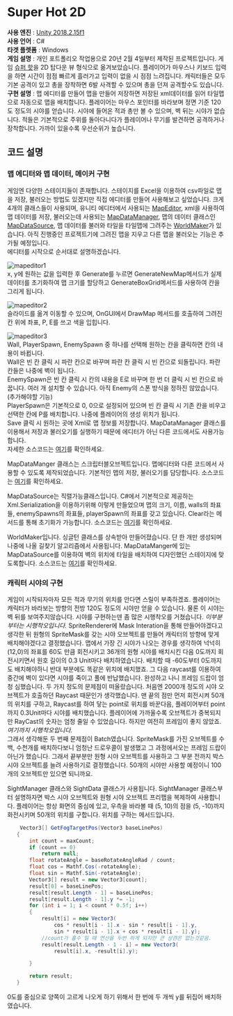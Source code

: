 # Super Hot 2D
**사용 엔진** : [Unity 2018.2.15f1](https://unity3d.com/kr/unity/whatsnew/unity-2018.2.15)   
**사용 언어** : C#   
**타겟 플렛폼** : Windows   
**게임 설명** : 개인 포트폴리오 작업용으로 20년 2월 4일부터 제작된 프로젝트입니다. 게임 [슈퍼 핫](https://store.steampowered.com/app/322500/SUPERHOT/)을 2D 탑다운 뷰 형식으로 옮겨보았습니다. 플레이어가 마우스나 키보드 입력을 하면 시간이 점점 빠르게 흘러가고 입력이 없을 시 점점 느려집니다. 캐릭터들은 모두 기본 공격이 있고 총을 장착하면 6발 사격할 수 있으며 총을 던져 공격할수도 있습니다.    
**구현 설명** : 맵 에디터를 만들어 맵을 만들어 저장하면 저장된 xml데이터를 읽어 타일맵으로 자동으로 맵을 배치합니다. 플레이어는 마우스 포인터를 바라보며 정면 기준 120도 정도의 시야를 얻습니다. 시야에 들어온 적과 총만 볼 수 있으며, 벽 뒤는 시야가 없습니다. 적들은 기본적으로 주위를 돌아다니다가 플레이어나 무기를 발견하면 공격하거나 장착합니다. 가까이 있을수록 우선순위가 높습니다.     

 ## 코드 설명
 ### 맵 에디터와 맵 데이터, 메이커 구현
 게임엔 다양한 스테이지들이 존재합니다. 스테이지를 Excel을 이용하여 csv파일로 맵을 저장, 불러오는 방법도 있겠지만 직접 에디터를 만들어 사용해보고 싶었습니다. 크게 4개의 클래스들이 사용되며, 유니티 에디터에서 사용되는 [MapEditor](Assets/Scripts/Editor/MapEditor.cs), xml을 사용하여 맵 데이터를 저장, 불러오는데 사용되는 [MapDataManager](Assets/Scripts/21.Map/MapDataManager.cs), 맵의 데이터 클래스인 [MapDataSource](Assets/Scripts/21.Map/MapDataSource.cs), 맵 데이터를 불러와 타일을 타일맵에 그려주는 [WorldMaker](Assets/Scripts/21.Map/WorldMaker.cs)가 있습니다. 아직 진행중인 프로젝트기에 그려진 맵을 지우고 다른 맵을 불러오는 기능은 추가될 예정입니다.   
 에디터를 시작으로 순서대로 설명하겠습니다.
 
 ![mapeditor1](https://user-images.githubusercontent.com/24664506/75951748-212d4b80-5ef0-11ea-8753-53d0351ef63a.JPG)   
x, y에 원하는 값을 입력한 후 Generate를 누르면 GenerateNewMap메서드가 실제 데이터를 초기화하여 맵 크기를 할당하고 GenerateBoxGrid메서드를 사용하여 칸을 그리게 됩니다.    

![mapeditor2](https://user-images.githubusercontent.com/24664506/75951750-24283c00-5ef0-11ea-9751-f5a5c971ac49.JPG)    
슬라이드를 옮겨 이동할 수 있으며, OnGUI에서 DrawMap 메서드를 호출하여 그려진 칸 위에 좌표, P, E를 쓰고 색을 입힙니다.     

![mapeditor3](https://user-images.githubusercontent.com/24664506/75951753-268a9600-5ef0-11ea-942c-66e4b56404b3.JPG)   
Wall, PlayerSpawn, EnemySpawn 중 하나를 선택해 원하는 칸을 클릭하면 칸의 내용이 바뀝니다.      
Wall은 빈 칸 클릭 시 파란 칸으로 바꾸며 파란 칸 클릭 시 빈 칸으로 되돌립니다. 파란 칸들은 나중에 벽이 됩니다.    
EnemySpawn은 빈 칸 클릭 시 칸의 내용을 E로 바꾸며 한 번 더 클릭 시 빈 칸으로 바꿉니다. 여러 개 설치할 수 있습니다. 아직 Enemy의 스폰 방식을 정하진 않았습니다. (추가해야할 기능)    
PlayerSpawn은 기본적으로 0, 0으로 설정되어 있으며 빈 칸 클릭 시 기존 칸을 비우고 선택한 칸에 P를 배치합니다. 나중에 플레이어의 생성 위치가 됩니다.    
Save 클릭 시 원하는 곳에 Xml로 맵 정보를 저장합니다. MapDataManager 클래스를 이용해서 저장과 불러오기를 실행하기 때문에 에디터가 아닌 다른 코드에서도 사용가능합니다.    
자세한 소스코드는 [여기](Assets/Scripts/Editor/MapEditor.cs)를 확인하세요.

MapDataManger 클래스는 스크립터블오브젝트입니다. 맵에디터와 다른 코드에서 사용할 수 있도록 제작되었습니다. 기본적인 맵의 저장, 불러오기를 담당합니다. 소스코드는 [여기](Assets/Scripts/21.Map/MapDataManager.cs)를 확인하세요.

MapDataSource는 직렬가능클래스입니다. C#에서 기본적으로 제공하는 Xml.Serialization을 이용하기위해 이렇게 만들었으며 맵의 크기, 이름, walls의 좌표들, enemySpawns의 좌표들, playerSpawn의 좌표를 갖고 있습니다. Clear라는 메서드를 통해 초기화가 가능합니다. 소스코드는 [여기](Assets/Scripts/21.Map/MapDataSource.cs)를 확인하세요.

WorldMaker입니다. 싱글턴 클래스를 상속받아 만들어졌습니다. 단 한 개만 생성되며 나중에 나올 길찾기 알고리즘에서 사용됩니다. MapDataManger에 있는 MapDataSource를 이용하여 벽의 위치에 타일을 배치하여 디자인했던 스테이지에 맞도록합니다. 소스코드는 [여기](Assets/Scripts/21.Map/WorldMaker.cs)를 확인하세요.

### 캐릭터 시야의 구현
 게임이 시작되자마자 모든 적과 무기의 위치를 안다면 스릴이 부족하겠죠. 플레이어는 캐릭터가 바라보는 방향의 전방 120도 정도의 시야만 얻을 수 있습니다. 물론 이 시야는 벽 뒤를 보여주지않습니다. 시야를 구현하는덴 좀 많은 시행착오를 거쳤습니다.
 *이부분부터는 시행착오입니다.* SpriteRenderer에 Mask Interation을 통해 만들어야겠다고 생각한 뒤 원형의 SpriteMask를 갖는 시야 오브젝트를 만들어 캐릭터의 방향에 맞게 배치해야겠다고 결정했습니다. 맵에서 가장 긴 시야가 나오는 경우를 생각하여 넉넉히 (12,0)의 좌표를 60도 만큼 회전시키고 36개의 원형 시야를 배치시킨 다음 0도까지 회전시키면서 원호 길이의 0.3 Unit마다 배치하였습니다. 배치할 때 -60도부터 0도까지도 배치해야하니 반대 부분에도 똑같은 위치에 배치했죠. 그 다음 raycast를 이용하여 중간에 벽이 있다면 시야를 죽이고 풀에 반납했습니다. 완성하고 나니 프레임 드랍이 엄청 심했습니다.
 두 가지 정도의 문제점이 떠올랐습니다. 처음엔 2000개 정도의 시야 오브젝트가 호출하던 Raycast 때문인가 생각했습니다. 맨 끝의 점만 먼저 회전시켜 50개의 위치를 구하고, Raycast를 하여 닿는 point로 위치를 바꾼다음, 플레이어부터 point까지 0.3Unit마다 시야를 배치했습니다. 플레이어에 가까울수록 오브젝트가 중복되지만 RayCast의 숫자는 엄청 줄일 수 있었습니다. 하지만 여전히 프레임이 좋지 않았죠. *여기까지 시행착오입니다.*   
 그래서 생각해둔 두 번째 문제점이 Batch였습니다. SpriteMask를 가진 오브젝트를 수백, 수천개를 배치하다보니 엄청난 드로우콜이 발생했고 그 과정에서오는 프레임 드랍이 아닌가 했습니다. 그래서 끝부분만 원형 시야 오브젝트를 사용하고 그 부분 전까지 박스 시야 오브젝트를 늘려 사용하기로 결정했습니다. 50개의 시야만 사용할 예정이니 100개의 오브젝트만 있으면 되니까요.
 
 SightManager 클래스와 SightData 클래스가 사용됩니다.
 SightManager 클래스부터 설명하자면 박스 시야 오브젝트와 원형 시야 오브젝트 프리팹을 복제하여 사용합니다. 플레이어는 항상 화면의 중심에 있고, 우측을 바라볼 때 (5, 10)의 점을 (5, -10)까지 화전시키며 50개의 위치를 구합니다. 위치를 구하는 메서드입니다. 
 ```C#
     Vector3[] GetFogTargetPos(Vector3 baseLinePos)
    {
        int count = maxCount;
        if (count == 0)
            return null;
        float rotateAngle = baseRotateAngleRad / count;
        float cos = Mathf.Cos(-rotateAngle);
        float sin = Mathf.Sin(-rotateAngle);
        Vector3[] result = new Vector3[count];
        result[0] = baseLinePos;
        result[result.Length - 1] = baseLinePos;
        result[result.Length - 1].y *= -1;
        for (int i = 1; i < count * 0.5f; i++)
        {
            result[i] = new Vector3(
                cos * result[i - 1].x - sin * result[i - 1].y,
                sin * result[i - 1].x + cos * result[i - 1].y);
            //count가 홀수 일 때 연산을 두번 하게 되지만 큰 상관은 없는것같음. 
            result[result.Length - 1 - i] = new Vector3(
                result[i].x, -result[i].y);

        }

        return result;
    }
 ```
 0도를 중심으로 양쪽이 고르게 나오게 하기 위해서 한 번에 두 개씩 y를 뒤집어 배치하였습니다.
